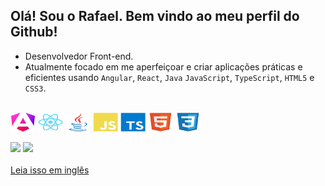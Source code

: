 ## Olá! Sou o Rafael. Bem vindo ao meu perfil do Github!

- Desenvolvedor Front-end.
- Atualmente focado em me aperfeiçoar e criar aplicações práticas e eficientes usando `Angular`, `React`, `Java` `JavaScript`, `TypeScript`, `HTML5` e `CSS3`.

<!-- [![Anurag's GitHub stats](https://github-readme-stats.vercel.app/api?username=sakamushia&count_private=true&show_icons=true&theme=transparent)](https://github.com/anuraghazra/github-readme-stats) -->

<div style="display: inline_block"><br>
  <img align="center" alt="Rafael-Angular" height="30" width="40" src="https://raw.githubusercontent.com/devicons/devicon/master/icons/angular/angular-original.svg">
  <img align="center" alt="Rafael-React" height="30" width="40" src="https://raw.githubusercontent.com/devicons/devicon/master/icons/react/react-original.svg">
  <img align="center" alt="Rafael-Java" height="30" width="40" src="https://raw.githubusercontent.com/devicons/devicon/master/icons/java/java-original.svg">
  <img align="center" alt="Rafael-Js" height="30" width="40" src="https://raw.githubusercontent.com/devicons/devicon/master/icons/javascript/javascript-plain.svg">
  <img align="center" alt="Rafael-Ts" height="30" width="40" src="https://raw.githubusercontent.com/devicons/devicon/master/icons/typescript/typescript-plain.svg">
  <img align="center" alt="Rafael-HTML" height="30" width="40" src="https://raw.githubusercontent.com/devicons/devicon/master/icons/html5/html5-original.svg">
  <img align="center" alt="Rafael-CSS" height="30" width="40" src="https://raw.githubusercontent.com/devicons/devicon/master/icons/css3/css3-original.svg">
</div>

<div style="display: inline_block"><br>
<!-- <a href="https://instagram.com/1streyna" target="_blank"><img src="https://img.shields.io/badge/-Instagram-%23E4405F?style=for-the-badge&logo=instagram&logoColor=white" target="_blank"></a> -->
  <a href="https://www.linkedin.com/in/rafaelfrleal" target="_blank"><img src="https://img.shields.io/badge/-LinkedIn-%230077B5?style=for-the-badge&logo=linkedin&logoColor=white" target="_blank"></a>
  <a href = "mailto:rafaelwayv@gmail.com"><img src="https://img.shields.io/badge/-Gmail-%23333?style=for-the-badge&logo=gmail&logoColor=white" target="_blank"></a>
</div>
<br>
<a href="https://github.com/cyberafa/cyberafa/blob/main/en-README.md">Leia isso em inglês</a>
